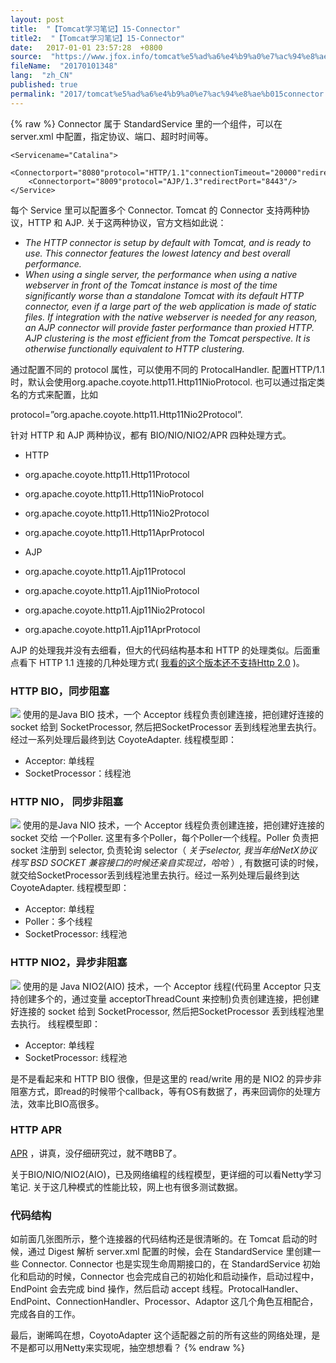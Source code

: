 ```yaml
---
layout: post
title:  "【Tomcat学习笔记】15-Connector"
title2:  "【Tomcat学习笔记】15-Connector"
date:   2017-01-01 23:57:28  +0800
source:  "https://www.jfox.info/tomcat%e5%ad%a6%e4%b9%a0%e7%ac%94%e8%ae%b015connector.html"
fileName:  "20170101348"
lang:  "zh_CN"
published: true
permalink: "2017/tomcat%e5%ad%a6%e4%b9%a0%e7%ac%94%e8%ae%b015connector.html"
---
```

{% raw %}
Connector 属于 StandardService 里的一个组件，可以在 server.xml 中配置，指定协议、端口、超时时间等。 

    <Servicename="Catalina">
        <Connectorport="8080"protocol="HTTP/1.1"connectionTimeout="20000"redirectPort="8443"/> 
        <Connectorport="8009"protocol="AJP/1.3"redirectPort="8443"/>                         
    </Service>
    

每个 Service 里可以配置多个 Connector. Tomcat 的 Connector 支持两种协议，HTTP 和 AJP. 关于这两种协议，官方文档如此说：

- *The HTTP connector is setup by default with Tomcat, and is ready to use. This connector features the lowest latency and best overall performance.*
- *When using a single server, the performance when using a native webserver in front of the Tomcat instance is most of the time significantly worse than a standalone Tomcat with its default HTTP connector, even if a large part of the web application is made of static files. If integration with the native webserver is needed for any reason, an AJP connector will provide faster performance than proxied HTTP. AJP clustering is the most efficient from the Tomcat perspective. It is otherwise functionally equivalent to HTTP clustering.*

通过配置不同的 protocol 属性，可以使用不同的 ProtocalHandler. 配置HTTP/1.1时，默认会使用org.apache.coyote.http11.Http11NioProtocol. 也可以通过指定类名的方式来配置，比如

protocol=”org.apache.coyote.http11.Http11Nio2Protocol”.

针对 HTTP 和 AJP 两种协议，都有 BIO/NIO/NIO2/APR 四种处理方式。

-  HTTP 
  
- org.apache.coyote.http11.Http11Protocol
- org.apache.coyote.http11.Http11NioProtocol
- org.apache.coyote.http11.Http11Nio2Protocol
- org.apache.coyote.http11.Http11AprProtocol

-  AJP 
  
- org.apache.coyote.http11.Ajp11Protocol
- org.apache.coyote.http11.Ajp11NioProtocol
- org.apache.coyote.http11.Ajp11Nio2Protocol
- org.apache.coyote.http11.Ajp11AprProtocol

 AJP 的处理我并没有去细看，但大的代码结构基本和 HTTP 的处理类似。后面重点看下 HTTP 1.1 连接的几种处理方式( [我看的这个版本还不支持Http 2.0](https://www.jfox.info/go.php?url=https://stackoverflow.com/questions/30855281/tomcat-support-for-http-2-0/37889873#37889873) )。 

###  HTTP BIO，同步阻塞 

![](cedd439.png) 使用的是Java BIO 技术，一个 Acceptor 线程负责创建连接，把创建好连接的 socket 给到 SocketProcessor, 然后把SocketProcessor 丢到线程池里去执行。经过一系列处理后最终到达 CoyoteAdapter. 线程模型即： 

- Acceptor: 单线程
- SocketProcessor：线程池

###  HTTP NIO， 同步非阻塞 

![](c9457bc.png) 使用的是Java NIO 技术，一个 Acceptor 线程负责创建连接，把创建好连接的 socket 交给 一个Poller. 这里有多个Poller，每个Poller一个线程。Poller 负责把 socket 注册到 selector, 负责轮询 selector（ *关于selector, 我当年给NetX协议栈写 BSD SOCKET 兼容接口的时候还亲自实现过，哈哈* ）, 有数据可读的时候，就交给SocketProcessor丢到线程池里去执行。经过一系列处理后最终到达 CoyoteAdapter. 线程模型即： 

- Acceptor: 单线程
- Poller：多个线程
- SocketProcessor: 线程池

###  HTTP NIO2，异步非阻塞 

![](c6d3e0c.png) 使用的是 Java NIO2(AIO) 技术，一个 Acceptor 线程(代码里 Acceptor 只支持创建多个的，通过变量 acceptorThreadCount 来控制)负责创建连接，把创建好连接的 socket 给到 SocketProcessor, 然后把SocketProcessor 丢到线程池里去执行。 线程模型即： 

- Acceptor: 单线程
- SocketProcessor: 线程池

是不是看起来和 HTTP BIO 很像，但是这里的 read/write 用的是 NIO2 的异步非阻塞方式，即read的时候带个callback，等有OS有数据了，再来回调你的处理方法，效率比BIO高很多。

###  HTTP APR 

[APR](https://www.jfox.info/go.php?url=http://apr.apache.org/) ，讲真，没仔细研究过，就不瞎BB了。 

 关于BIO/NIO/NIO2(AIO)，已及网络编程的线程模型，更详细的可以看Netty学习笔记. 关于这几种模式的性能比较，网上也有很多测试数据。 

###  代码结构 

如前面几张图所示，整个连接器的代码结构还是很清晰的。在 Tomcat 启动的时候，通过 Digest 解析 server.xml 配置的时候，会在 StandardService 里创建一些 Connector. Connector 也是实现生命周期接口的，在 StandardService 初始化和启动的时候，Connector 也会完成自己的初始化和启动操作，启动过程中，EndPoint 会去完成 bind 操作，然后启动 accept 线程。ProtocalHandler、EndPoint、ConnectionHandler、Processor、Adaptor 这几个角色互相配合，完成各自的工作。

最后，谢晞鸣在想，CoyotoAdapter 这个适配器之前的所有这些的网络处理，是不是都可以用Netty来实现呢，抽空想想看？
{% endraw %}